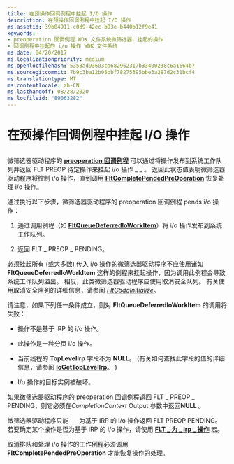 ```yaml
---
title: 在预操作回调例程中挂起 I/O 操作
description: 在预操作回调例程中挂起 I/O 操作
ms.assetid: 39b04911-c0d9-42ec-b93e-b440b12f9e41
keywords:
- preoperation 回调例程 WDK 文件系统微筛选器，挂起的操作
- 回调例程中挂起的 i/o 操作 WDK 文件系统
ms.date: 04/20/2017
ms.localizationpriority: medium
ms.openlocfilehash: 5353ad93603ca682962317b33400238c6a1664b7
ms.sourcegitcommit: 7b9c3ba12b05bbf78275395bbe3a287d2c31bcf4
ms.translationtype: MT
ms.contentlocale: zh-CN
ms.lasthandoff: 08/28/2020
ms.locfileid: "89063282"
---
```

# <a name="pending-an-io-operation-in-a-preoperation-callback-routine"></a>在预操作回调例程中挂起 I/O 操作


## <span id="ddk_pending_an_io_operation_in_a_preoperation_callback_routine_if"></span><span id="DDK_PENDING_AN_IO_OPERATION_IN_A_PREOPERATION_CALLBACK_ROUTINE_IF"></span>


微筛选器驱动程序的 [**preoperation 回调例程**](/windows-hardware/drivers/ddi/fltkernel/nc-fltkernel-pflt_pre_operation_callback) 可以通过将操作发布到系统工作队列并返回 FLT PREOP 待定操作来挂起 i/o 操作 \_ \_ 。 返回此状态值表明微筛选器驱动程序将控制 i/o 操作，直到调用 [**FltCompletePendedPreOperation**](/windows-hardware/drivers/ddi/fltkernel/nf-fltkernel-fltcompletependedpreoperation) 恢复处理 i/o 操作。

通过执行以下步骤，微筛选器驱动程序的 preoperation 回调例程 pends i/o 操作：

1.  通过调用例程（如 [**FltQueueDeferredIoWorkItem**](/windows-hardware/drivers/ddi/fltkernel/nf-fltkernel-fltqueuedeferredioworkitem)）将 i/o 操作发布到系统工作队列。

2.  返回 FLT \_ PREOP \_ PENDING。

必须挂起所有 (或大多数) 传入 i/o 操作的微筛选器驱动程序不应使用诸如 **FltQueueDeferredIoWorkItem** 这样的例程来挂起操作，因为调用此例程会导致系统工作队列溢出。 相反，此类微筛选器驱动程序应使用取消安全队列。 有关使用取消安全队列的详细信息，请参阅 [*FltCbdqInitialize*](/windows-hardware/drivers/ddi/fltkernel/nf-fltkernel-fltcbdqinitialize)。

请注意，如果下列任一条件成立，则对 **FltQueueDeferredIoWorkItem** 的调用将失败：

-   操作不是基于 IRP 的 i/o 操作。

-   此操作是一种分页 i/o 操作。

-   当前线程的 **TopLevelIrp** 字段不为 **NULL**。  (有关如何查找此字段的值的详细信息，请参阅 [**IoGetTopLevelIrp**](/windows-hardware/drivers/ddi/ntifs/nf-ntifs-iogettoplevelirp)。 ) 

-   I/o 操作的目标实例被破坏。

如果微筛选器驱动程序的 preoperation 回调例程返回 FLT \_ PREOP \_ PENDING，则它必须在*CompletionContext* Output 参数中返回**NULL** 。

微筛选器驱动程序只能 \_ \_ 为基于 IRP 的 i/o 操作返回 FLT PREOP PENDING。 若要确定某个操作是否为基于 IRP 的 i/o 操作，请使用 [**FLT \_ 为 \_ irp \_ 操作**](/previous-versions/ff544654(v=vs.85)) 宏。

取消排队和处理 i/o 操作的工作例程必须调用 **FltCompletePendedPreOperation** 才能恢复操作的处理。

 

